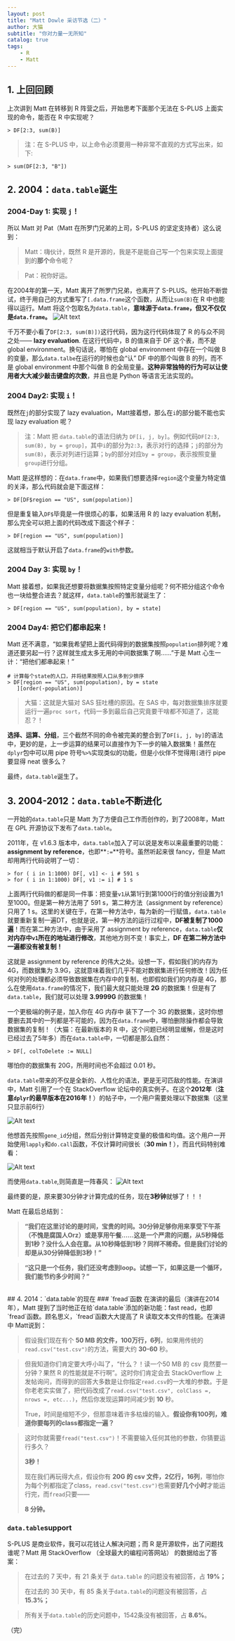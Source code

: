 ```yaml
---
layout: post
title: "Matt Dowle 采访节选（二）"
author: 大猫
subtitle: "你对力量一无所知"
catalog: true
tags:
    - R
    - Matt
---
```


## 1. 上回回顾
上次讲到 Matt 在转移到 R 阵营之后，开始思考下面那个无法在 S-PLUS 上面实现的命令，能否在 R 中实现呢？


```{r}
> DF[2:3, sum(B)]
```

> 注：在 S-PLUS 中，以上命令必须要用一种非常不直观的方式写出来，如下:

```{r}
> sum(DF[2:3, "B"])
```

## 2. 2004：`data.table`诞生 

### 2004-Day 1: 实现 `j`！ 

所以 Matt 对 Pat（Matt 在所罗门兄弟的上司，S-PLUS 的坚定支持者）这么说到：

> Matt：嗨伙计，既然 R 是开源的，我是不是能自己写一个包来实现上面提到的**那个**命令呢？

> Pat：祝你好运。

在2004年的第一天，Matt 离开了所罗门兄弟，也离开了 S-PLUS。他开始不断尝试，终于用自己的方式重写了`[.data.frame`这个函数，从而让`sum(B)`在 R 中也能得以运行。Matt 将这个包取名为`data.table`，**意味源于`data.frame`，但又不仅仅是`data.frame`。**
![Alt text](/img/in-post/1517913225416.png)

千万不要小看了`DF[2:3, sum(B)])`这行代码，因为这行代码体现了 R 的与众不同之处—— **lazy evaluation**. 在这行代码中，B 的值来自于 DF 这个表，而不是 global environment。换句话说，哪怕在 global environment 中存在一个叫做 B 的变量，那么`data.talbe`在运行的时候也会“认” DF 中的那个叫做 B 的列，而不是 global environment 中那个叫做 B 的全局变量。**这种非常独特的行为可以让使用者大大减少敲击键盘的次数**，并且也是 Python 等语言无法实现的。

### 2004 Day2: 实现 `i`！
既然在`j`的部分实现了 lazy evaluation，Matt接着想，那么在`i`的部分能不能也实现 lazy evaluation 呢？
> 注：Matt 把 `data.table`的语法归纳为 `DF[i, j, by]`。例如代码`DF[2:3, sum(B), by = group]`，其中`i`的部分为`2:3`，表示对行的选择；`j`的部分为`sum(B)`，表示对列进行运算；`by`的部分对应`by = group`，表示按照变量`group`进行分组。

Matt 是这样想的：在`data.frame`中，如果我们想要选择`region`这个变量为特定值的关泽，那么代码就会是下面这样：

```{r}
> DF[DF$region == "US", sum(population)]
```

但是重复输入`DF$`毕竟是一件很烦心的事，如果活用 R 的 lazy evaluation 机制，那么完全可以把上面的代码改成下面这个样子：

```{r}
> DF[region == "US", sum(population)]
```

这就相当于默认开启了`data.frame`的`with`参数。


### 2004 Day 3: 实现 `by`！
Matt 接着想，如果我还想要将数据集按照特定变量分组呢？何不把分组这个命令也一块给整合进去？就这样，`data.table`的雏形就诞生了：

```{r}
> DF[region == "US", sum(population), by = state]
```

### 2004 Day4: 把它们都串起来！
Matt 还不满意，“如果我希望把上面代码得到的数据集按照`population`排列呢？难道还要另起一行？这样就生成太多无用的中间数据集了啊……”于是 Matt 心生一计：“把他们都串起来！”

```{r}
# 计算每个state的人口，并将结果按照人口从多到少排序
> DF[region == "US", sum(population), by = state
   ][order(-population)]
```

>大猫：这就是大猫对 SAS 狂吐槽的原因。在 SAS 中，每对数据集排序就要运行一遍`proc sort`，代码一多到最后自己究竟要干啥都不知道了，这能忍？！

**选择、运算、分组**，三个截然不同的命令被完美的整合到了`DF[i, j, by]`的语法中，更妙的是，上一步运算的结果可以直接作为下一步的输入数据集！虽然在`dplyr`包中可以用 pipe 符号`%>%`实现类似的功能，但是小伙伴不觉得用`[`进行 pipe 要显得 neat 很多么？

最终，`data.table`诞生了。


## 3. 2004-2012：`data.table`不断进化
一开始的`data.table`只是 Matt 为了方便自己工作而创作的，到了2008年，Matt 在 GPL 开源协议下发布了`data.table`。

2011年，在 v1.6.3 版本中，`data.table`加入了可以说是发布以来最重要的功能：**assignment by reference**，也即**`:=`**符号。虽然听起来很 fancy，但是 Matt 却用两行代码说明了一切：

```{r}
> for ( i in 1:1000) DF[, v1] <- i # 591 s 
> for ( i in 1:1000) DF[, v1 := i] # 1 s
```

上面两行代码做的都是同一件事：把变量`v1`从第1行到第1000行的值分别设置为1至1000。但是第一种方法用了 591 s，第二种方法（assignment by reference）只用了 1 s。这里的关键在于，在第一种方法中，每为新的一行赋值，`data.table`就要重新复制一遍DT，也就是说，第一种方法的运行过程中，**DF被复制了1000遍**！而在第二种方法中，由于采用了 assignment by reference，`data.table`**仅对内存中`v1`所在的地址进行修改**，其他地方则不变！事实上，**DF 在第二种方法中一遍都没有被复制！**

这就是 assignment by reference 的伟大之处。设想一下，假如我们的内存为 4G，而数据集为 3.9G，这就意味着我们几乎不能对数据集进行任何修改！因为任何对列的处理都必须导致数据集在内存中的复制，也即假如我们的内存是 4G，那么在使用`data.frame`的情况下，我们最大就只能处理 **2G** 的数据集！但是有了`data.table`，我们就可以处理 **3.9999G** 的数据集！

一个更极端的例子是，加入你在 4G 内存中 装下了一个 3G 的数据集，这时你想要删去其中的一列都是不可能的，因为在`data.frame`中，哪怕删除操作都会导致数据集的复制！（大猫：在最新版本的 R 中，这个问题已经明显缓解，但是这时已经过去了5年多）而在`data.table`中，一切都是那么自然：
```
> DF[, colToDelete := NULL]
```

哪怕你的数据集有 20G，所用时间也不会超过 0.01 秒。

`data.table`带来的不仅是全新的、人性化的语法，更是无可匹敌的性能。在演讲中，Matt 引用了一个在 StackOverflow 论坛中的真实例子。在这个**2012年**（**注意`dplyr`的最早版本在2016年！**）的帖子中，一个用户需要处理以下数据集（这里只显示前6行）

![Alt text](/img/in-post/1517910651180.png)

他想首先按照`gene_id`分组，然后分别计算特定变量的极值和均值。这个用户一开始使用`lapply`和`do.call`函数，不仅计算时间很长（**30 min！**），而且代码特别难看：

![Alt text](/img/in-post/1517910918840.png)

而使用`data.table`,则简直是一阵春风：
![Alt text](/img/in-post/1517910956145.png)

最终要的是，原来要30分钟才计算完成的任务，现在**3秒钟**就够了！！！


Matt 在最后总结到：
> **“我们在这里讨论的是时间，宝贵的时间。30分钟足够你用来享受下午茶（不愧是腐国人Orz）或是享用午餐……这是一个严肃的问题，从5秒降低到1秒？没什么人会在意。从10秒降低到1秒？同样不稀奇。但是我们讨论的却是从30分钟降低到3秒！”**

> **“这只是一个任务，我们还没考虑到loop。试想一下，如果这是一个循环，我们能节约多少时间？”**

<br>
## 4. 2014：`data.table`的现在
### `fread`函数
在演讲的最后（演讲在2014年），Matt 提到了当时他正在给`data.table`添加的新功能：fast read，也即`fread`函数。顾名思义，`fread`函数大大提高了 R 读取文本文件的性能。在演讲中 Matt说到：

> 假设我们现在有个 **50 MB 的文件，100万行，6列**，如果用传统的`read.csv("test.csv")`的方法，需要大约 **30-60** 秒。

> 但我知道你们肯定要大呼小叫了，“什么？！读一个50 MB 的 csv 竟然要一分钟？果然 R 的性能就是不行啊”。这时你们肯定会去 StackOverflow 上发帖询问，而得到的回答大多数是让你指定`read.csv`的一大堆的参数。于是你老老实实做了，把代码改成了`read.csv("test.csv", colClass =, nrows =, etc...)`，然后你发现运算时间减少到 **10** 秒。
> 
> True，时间是缩短不少，但那意味着许多枯燥的输入。**假设你有100列，难道你要每列的class都指定一遍？**

> 这时你就需要`fread("test.csv")`！不需要输入任何其他的参数，你猜要运行多久？
> 
> **3秒！**
> 
> 现在我们再玩得大点，假设你有 **20G 的 csv 文件，2亿行，16列**，哪怕你为每个列都指定了class，`read.csv("test.csv")`也需要**好几个小时**才能运行完，而`fread`只要——
> 
>  **8 分钟。**

### `data.table`support
S-PLUS 是商业软件，我可以花钱让人解决问题；而 R 是开源软件，出了问题找谁呢？Matt 用 StackOverflow （全球最大的编程问答网站） 的数据给出了答案：

> 在过去的 7 天中，有 21 条关于 `data.table` 的问题没有被回答，占 **19%；**
> 
> 
> 在过去的 30 天中，有 85 条关于`data.table`的问题没有被回答，占 **15.3%；**

> 所有关于`data.table`的历史问题中，1542条没有被回答，占 **8.6%**。




（完）